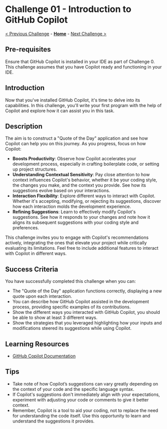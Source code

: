 # Challenge 01 - Introduction to GitHub Copilot

[< Previous Challenge](./Challenge-00.md) - **[Home](../README.md)** - [Next Challenge >](./Challenge-02.md)

## Pre-requisites

Ensure that GitHub Copilot is installed in your IDE as part of Challenge 0. This challenge assumes that you have Copilot ready and functioning in your IDE.


## Introduction

Now that you've installed GitHub Copilot, it's time to delve into its capabilities. In this challenge, you'll write your first program with the help of Copilot and explore how it can assist you in this task.


## Description

The aim is to construct a "Quote of the Day" application and see how Copilot can help you on this journey.  As you progress, focus on how Copilot:

- **Boosts Productivity**: Observe how Copilot accelerates your development process, especially in crafting boilerplate code, or setting up project structures.
- **Understanding Contextual Sensitivity**: Pay close attention to how context influences Copilot's behavior, whether it be your coding style, the changes you make, and the context you provide. See how its suggestions evolve based on your interactions.
- **Interaction Flexibility**: Explore different ways to interact with Copilot. Whether it's accepting, modifying, or rejecting its suggestions, discover how each interaction molds the development experience.
- **Refining Suggestions**: Learn to effectively modify Copilot's suggestions. See how it responds to your changes and note how it aligns its subsequent suggestions with your coding style and preferences.


This challenge invites you to engage with Copilot's recommendations actively, integrating the ones that elevate your project while critically evaluating its limitations.  Feel free to include additional features to interact with Copilot in different ways.

## Success Criteria

You have successfully completed this challenge when you can:

- The "Quote of the Day" application functions correctly, displaying a new quote upon each interaction.
- You can describe how GitHub Copilot assisted in the development process, providing specific examples of its contributions.
- Show the different ways you interacted with GitHub Copilot, you should be able to show at least 3 different ways.
- Show the strategies that you leveraged highlighting how your inputs and modifications steered its suggestions while using Copilot.

## Learning Resources

- [GitHub Copilot Documentation](https://docs.github.com/en/copilot)

## Tips

- Take note of how Copilot’s suggestions can vary greatly depending on the context of your code and the specific language syntax.
- If Copilot's suggestions don't immediately align with your expectations, experiment with adjusting your code or comments to give it better context.
- Remember, Copilot is a tool to aid your coding, not to replace the need for understanding the code itself. Use this opportunity to learn and understand the suggestions it provides.

